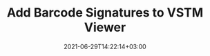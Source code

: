 ---
############################# Static ############################
layout: "auto-gen"
date: 2021-06-29T14:22:14+03:00
draft: false

############################# Head ############################
head_title: "Add Barcode Signatures to VSTM Viewer in C# .NET"
head_description: "Add 60+ digital barcode signatures to macro-enabled drawing template created by Visio (VSTM) and 100+ other file formats. View the signed file in HTML using GroupDocs.Total for .NET APIs."

############################# Header ############################
title: "Add Barcode Signatures to VSTM Viewer"
description: "Digitally sign and secure macro-enabled drawing template files created by Visio (VSTM) by adding 60+ barcode signature types in your C#, .NET or VB.NET applications using GroupDocs.Total APIs."
bg_image: "https://cms.admin.containerize.com/templates/aspose/App_Themes/V3/images/bg/header1.png"
bg_overlay: false
button:
    enable: true
    icon: "fas fa-arrow-down"
    label: "Download Free Trial"
    link: "https://releases.groupdocs.com/total"

############################# SubMenu ############################
submenu:
    enable: true

    left:
        img_alt: "GroupDocs.Total for .NET"
        image: "https://cms.admin.containerize.com/templates/groupdocs/images/product-logos/90x90-noborder/groupdocs-total-net.png"
        product: "GroupDocs.Total"
        platform: ".NET"

    middle:
        button:

            # button loop
            - link: "https://apireference.groupdocs.com"
              text: "API Reference"

            # button loop
            - link: "https://github.com/groupdocs-total"
              text: "Code Examples"

            # button loop
            - link: "https://products.groupdocs.app/total"
              text: "Live Demos"

            # button loop
            - link: "https://purchase.groupdocs.com/buy"
              text: "Pricing"

    right:
        link_download: "https://releases.groupdocs.com"
        link_learn: "https://docs.groupdocs.com/total/net/"
        link_buy: "https://purchase.groupdocs.com"

############################# About ############################
about:
    enable: true
    title: "About GroupDocs.Total for .NET"
    content: |
        GroupDocs.Total for .NET is a suite of document manipulation APIs to perform powerful documents manipulation & automation features within your desktop solutions and web apps without requiring any other commercial application. It enables developers to add the functionalities (view, edit, annotate, convert, compare, e-sign, assemble, search, parse, merge, redact and classify) within PDF, Microsoft Office Word, Excel, PowerPoint, OneNote, Visio, Outlook, HTML, images, graphics, diagrams and 90+ other popular document formats.

        GroupDocs.Total APIs are well supported on all major operating systems and platforms including .NET Framework, .NET Standard, .NET Core, Mono and Xamarin.

############################# Steps ############################
steps:
    enable: true
    title_left: "Adding barcode signatures to VSTM file in .NET"
    content_left: |
        [GroupDocs.Total](https://products.groupdocs.com/total/net/) makes it easy for developers to digitally sign macro-enabled drawing template documents created by Visio (VSTM) with barcode signatures using a few lines of C# .NET code.

        *   Instantiate Signature with input document
        *   Create barcode option with predefined barcode text
        *   Setup barcode encoding type
        *   Set the barcode signature position
        *   Add signature and generate output document
        *   Set options to view signed document as HTML
        
    title_right: "System Requirements"
    content_right: |
        The below code example requires you to install [GroupDocs.Viewer for .NET](https://products.groupdocs.com/viewer/net/) and [GroupDocs.Signature for .NET](https://products.groupdocs.com/signature/net/) libraries. Also, make sure that you have the following prerequisites ready on your system before executing the code below:

        *   Operating Systems: Microsoft Windows, Linux, MacOS
        *   Development Environments: Microsoft Visual Studio, Xamarin, MonoDevelop
        *   Frameworks: .NET Framework, .NET Standard, .NET Core, Mono
        *   Get the latest version of GroupDocs.Total for .NET downloaded from [Nuget](https://www.nuget.org/packages/groupdocs.total)
        
    code: |
        ```cs
        // Add barcode signature to VSTM file using GroupDocs.Signature API
        // Instantiate Signature with input VSTM document
        using (Signature signature = new Signature("input.vstm"))
          {
            // Create barcode option with predefined barcode text using BarcodeSignOptions class
            BarcodeSignOptions options = new BarcodeSignOptions("JohnSmith")
            {
              // Setup Barcode encoding type
              EncodeType = BarcodeTypes.Code128,

              // Set signature position
              Left = 50,
              Top = 150,
              Width = 200,
              Height = 50
            };

          // Sign document to file
          SignResult result = signature.Sign("output.vstm", options);

          // Set options to view signed document as HTML
          HtmlViewOptions viewOptions = HtmlViewOptions.forEmbeddedResources("output{0}.html");
          try (Viewer viewer = new Viewer("output.vstm")) {
          viewer.view(viewOptions);
          }
        ```
        
############################# Demos ############################
demos:
    enable: true
    title: "Free Document Automation Apps"
    content: |
        Offline [GroupDocs.Total Apps](https://products.groupdocs.app/total) to view, convert, annotate, compare, sign, assemble, parse, classify, redact and search documents.  
        The live demo has the following benefits
        
############################# About Formats ############################
about_formats:
    enable: true
    format:
        # format loop
        - icon: "far fa-file-image-o"
          title: " About VSTM File Format"
          content: |
            Files with VSTM extension are template files created with Microsoft Visio that support macros. Unlike VSDX files, files created from VSTM templates can run macros that are developed in Visual Basic for Applications (VBA)  code. A template file can be created in order to provide basic settings of the document that can be utilized to generate further documents with these settings. Visio files are used to create drawings that contain visual objects, flow charts, UML diagram, information flow, organizational charts, software diagrams, network layout, database models, objects mapping and other similar information. Files generated using Visio can also be exported to different file formats such as PNG, BMP, PDF and others.

          link: "https://docs.fileformat.com/image/vstm/"
    
############################# Support ############################
support:
    enable: true

############################# Solutions ############################
solutions:
    enable: true
    title: "GroupDocs.Total for .NET offers individual solutions for"

    solution:
        # solution loop
        - img_alt: "GroupDocs.Viewer for .NET"
          image: "https://www.groupdocs.cloud/templates/groupdocs/images/product-logos/groupdocs-viewer-net.png"
          product: "GroupDocs.Viewer"
          platform: ".NET"
          link: "/viewer/net/"
        
        # solution loop
        - img_alt: "GroupDocs.Annotation for .NET"
          image: "https://www.groupdocs.cloud/templates/groupdocs/images/product-logos/groupdocs-annotation-net.png"
          product: "GroupDocs.Annotation"
          platform: ".NET"
          link: "/annotation/net/"

        # solution loop
        - img_alt: "GroupDocs.Conversion for .NET"
          image: "https://www.groupdocs.cloud/templates/groupdocs/images/product-logos/groupdocs-conversion-net.png"
          product: "GroupDocs.Conversion"
          platform: ".NET"
          link: "/conversion/net/"

        # solution loop
        - img_alt: "GroupDocs.Comparison for .NET"
          image: "https://www.groupdocs.cloud/templates/groupdocs/images/product-logos/groupdocs-comparison-net.png"
          product: "GroupDocs.Comparison"
          platform: ".NET"
          link: "/comparison/net/"

        # solution loop
        - img_alt: "GroupDocs.Signature for .NET"
          image: "https://www.groupdocs.cloud/templates/groupdocs/images/product-logos/groupdocs-signature-net.png"
          product: "GroupDocs.Signature"
          platform: ".NET"
          link: "/signature/net/"

        # solution loop
        - img_alt: "GroupDocs.Assembly for .NET"
          image: "https://www.groupdocs.cloud/templates/groupdocs/images/product-logos/groupdocs-assembly-net.png"
          product: "GroupDocs.Assembly"
          platform: ".NET"
          link: "/assembly/net/"

        # solution loop
        - img_alt: "GroupDocs.Metadata for .NET"
          image: "https://www.groupdocs.cloud/templates/groupdocs/images/product-logos/groupdocs-metadata-net.png"
          product: "GroupDocs.Metadata"
          platform: ".NET"
          link: "/metadata/net/"

        # solution loop
        - img_alt: "GroupDocs.Search for .NET"
          image: "https://www.groupdocs.cloud/templates/groupdocs/images/product-logos/groupdocs-search-net.png"
          product: "GroupDocs.Search"
          platform: ".NET"
          link: "/search/net/"

        # solution loop
        - img_alt: "GroupDocs.Parser for .NET"
          image: "https://www.groupdocs.cloud/templates/groupdocs/images/product-logos/groupdocs-parser-net.png"
          product: "GroupDocs.Parser"
          platform: ".NET"
          link: "/parser/net/"

        # solution loop
        - img_alt: "GroupDocs.Watermark for .NET"
          image: "https://www.groupdocs.cloud/templates/groupdocs/images/product-logos/groupdocs-watermark-net.png"
          product: "GroupDocs.Watermark"
          platform: ".NET"
          link: "/watermark/net/"

        # solution loop
        - img_alt: "GroupDocs.Editor for .NET"
          image: "https://www.groupdocs.cloud/templates/groupdocs/images/product-logos/groupdocs-editor-net.png"
          product: "GroupDocs.Editor"
          platform: ".NET"
          link: "/editor/net/"

        # solution loop
        - img_alt: "GroupDocs.Merger for .NET"
          image: "https://www.groupdocs.cloud/templates/groupdocs/images/product-logos/groupdocs-merger-net.png"
          product: "GroupDocs.Merger"
          platform: ".NET"
          link: "/merger/net/"

        # solution loop
        - img_alt: "GroupDocs.Redaction for .NET"
          image: "https://www.groupdocs.cloud/templates/groupdocs/images/product-logos/groupdocs_redaction-net.png"
          product: "GroupDocs.Redaction"
          platform: ".NET"
          link: "/redaction/net/"

        # solution loop
        - img_alt: "GroupDocs.Classification for .NET"
          image: "https://www.groupdocs.cloud/templates/groupdocs/images/product-logos/groupdocs-classification-net.png"
          product: "GroupDocs.Classification"
          platform: ".NET"
          link: "/classification/net/"

############################# Back to top ###############################
back_to_top:
  enable: true
---